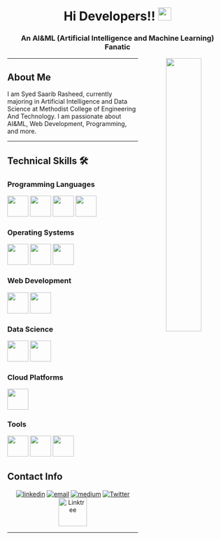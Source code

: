 <h1 align="center">Hi Developers!! <img src="https://media1.tenor.com/images/972357cfdfdb108f207a4eff95bfda7f/tenor.gif?itemid=11046092" width="30px"></h1>

<h3 align="center">An AI&ML (Artificial Intelligence and Machine Learning) Fanatic</h3>

<p align="center">
  <img align="right" width="40%" src="https://th.bing.com/th/id/OIP.mnMl6DmQ9LCSVe3EL-0MygAAAA?pid=ImgDet&rs=1">
</p>

<hr>

## About Me

I am Syed Saarib Rasheed, currently majoring in Artificial Intelligence and Data Science at Methodist College of Engineering And Technology. I am passionate about AI&ML, Web Development, Programming, and more.

<hr>

## Technical Skills 🛠

### Programming Languages
<span style="display: inline-block;">
  <img src="https://img.icons8.com/color/48/000000/python.png" width="48px">
  <img src="https://img.icons8.com/color/48/000000/java-coffee-cup-logo.png" width="48px">
  <img src="https://img.icons8.com/color/48/000000/c-programming.png" width="48px">
  <img src="https://img.icons8.com/color/48/000000/c-plus-plus-logo.png" width="48px">
</span>

### Operating Systems
<span style="display: inline-block;">
  <img src="https://img.icons8.com/color/48/000000/ubuntu--v1.png" width="48px">
  <img src="https://img.icons8.com/color/48/000000/linux.png" width="48px">
  <img src="https://img.icons8.com/color/48/000000/windows-10.png" width="48px">
</span>

### Web Development
<span style="display: inline-block;">
  <img src="https://img.icons8.com/color/48/000000/html-5--v1.png" width="48px">
  <img src="https://img.icons8.com/color/48/000000/css3.png" width="48px">
</span>

### Data Science
<span style="display: inline-block;">
  <img src="https://img.icons8.com/color/48/000000/numpy.png" width="48px">
  <img src="https://img.icons8.com/color/48/000000/pandas.png" width="48px">
</span>

### Cloud Platforms
<img src="https://img.icons8.com/color/48/000000/google-cloud.png" width="48px">

### Tools
<span style="display: inline-block;">
  <img src="https://img.icons8.com/color/48/000000/tableau-software.png" width="48px">
  <img src="https://img.icons8.com/color/48/000000/canva.png" width="48px">
  <img src="https://img.icons8.com/color/48/000000/oracle-logo.png" width="48px">
</span>



## Contact Info

<p align="center">
  <a href="https://www.linkedin.com/in/syedsaaribrasheed/"><img align="center" src="https://img.icons8.com/color/96/000000/linkedin.png" alt="linkedin"/></a>
  <a href="mailto:saarib2405@gmail.com"><img align="center" src="https://img.icons8.com/color/96/000000/gmail.png" alt="email"/></a>
  <a href="https://medium.com/@saarib2405"><img align="center" src="https://img.icons8.com/color/96/000000/medium-logo.png" alt="medium"/></a>
  <a href="https://twitter.com/SyedSaarib" target="_blank"><img align="center" src="https://img.icons8.com/color/96/000000/twitter.png" alt="Twitter"></a>
  <a href="https://linktr.ee/saarib" target="_blank"><img align="center" src="https://img.icons8.com/color/96/000000/linktree.png" alt="Linktree" height="65" width="65"></a>
</p>

<hr>
